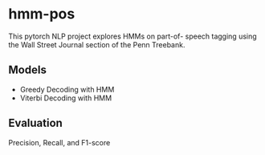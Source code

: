 # hmm-pos

This pytorch NLP project explores HMMs on part-of- speech tagging using the Wall Street Journal section of the Penn Treebank.

## Models
- Greedy Decoding with HMM
- Viterbi Decoding with HMM

## Evaluation
Precision, Recall, and F1-score